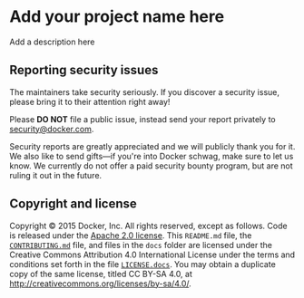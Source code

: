 # Add your project name here

Add a description here

## Reporting security issues

The maintainers take security seriously. If you discover a security issue,
please bring it to their attention right away!

Please **DO NOT** file a public issue, instead send your report privately to
[security@docker.com](mailto:security@docker.com).

Security reports are greatly appreciated and we will publicly thank you for it.
We also like to send gifts—if you're into Docker schwag, make sure to let
us know. We currently do not offer a paid security bounty program, but are not
ruling it out in the future.


## Copyright and license

Copyright © 2015 Docker, Inc. All rights reserved, except as follows. Code
is released under the [Apache 2.0 license](LICENSE.code). This `README.md`
file, the [`CONTRIBUTING.md`](CONTRIBUTING.md) file, and files in the
`docs` folder are licensed under the Creative Commons Attribution 4.0
International License under the terms and conditions set forth in the file
[`LICENSE.docs`](LICENSE.docs). You may obtain a duplicate copy of the
same license, titled CC BY-SA 4.0, at
http://creativecommons.org/licenses/by-sa/4.0/.
